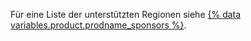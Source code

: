 Für eine Liste der unterstützten Regionen siehe [{% data variables.product.prodname_sponsors %}](https://github.com/sponsors#regions).
